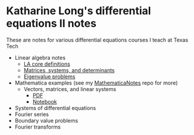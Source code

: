 # Katharine Long's differential equations II notes

These are notes for various differential equations courses I teach at Texas Tech

- Linear algebra notes
  - [LA core definitions](https://github.com/krlong014/DiffEq2/blob/main/Definitions.pdf)
  - [Matrices, systems, and determinants](https://github.com/krlong014/LACrashCourse/blob/main/LAMatrices.pdf)
  - [Eigenvalue problems](https://github.com/krlong014/LACrashCourse/blob/main/LAEigen.pdf)
- Mathematica examples (see my [MathematicaNotes](https://github.com/krlong014/MathematicaNotes) repo for more)
  - Vectors, matrices, and linear systems
    - [PDF](https://github.com/krlong014/MathematicaNotes/blob/main/LinearAlgebra/BasicLA.pdf)
    - [Notebook](https://github.com/krlong014/MathematicaNotes/blob/main/LinearAlgebra/BasicLA.nb)
- Systems of differential equations
- Fourier series
- Boundary value problems
- Fourier transforms
